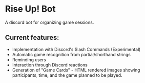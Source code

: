 # Rise Up! Bot

A discord bot for organizing game sessions. 

## Current features:
- Implementation with Discord's Slash Commands (Experimental)
- Automatic game recognition from partial/shorthand strings
- Reminding users
- Interaction through Discord reactions
- Generation of "Game Cards" - HTML rendered images showing participants, time, and the game planned to be played.
